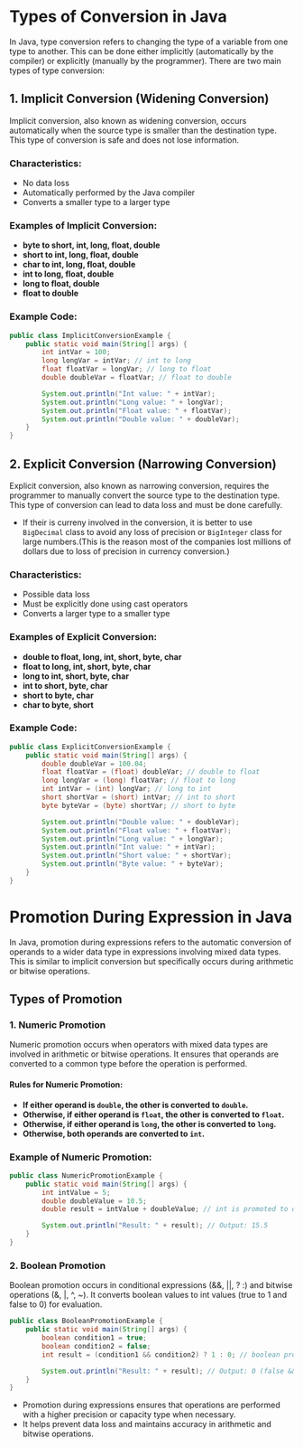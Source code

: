 # Types of Conversion in Java

In Java, type conversion refers to changing the type of a variable from one type to another. This can be done either implicitly (automatically by the compiler) or explicitly (manually by the programmer). There are two main types of type conversion:

## 1. Implicit Conversion (Widening Conversion)
Implicit conversion, also known as widening conversion, occurs automatically when the source type is smaller than the destination type. This type of conversion is safe and does not lose information.

### Characteristics:
- No data loss
- Automatically performed by the Java compiler
- Converts a smaller type to a larger type

### Examples of Implicit Conversion:
- **byte to short, int, long, float, double**
- **short to int, long, float, double**
- **char to int, long, float, double**
- **int to long, float, double**
- **long to float, double**
- **float to double**

### Example Code:
```java
public class ImplicitConversionExample {
    public static void main(String[] args) {
        int intVar = 100;
        long longVar = intVar; // int to long
        float floatVar = longVar; // long to float
        double doubleVar = floatVar; // float to double

        System.out.println("Int value: " + intVar);
        System.out.println("Long value: " + longVar);
        System.out.println("Float value: " + floatVar);
        System.out.println("Double value: " + doubleVar);
    }
}
```

## 2. Explicit Conversion (Narrowing Conversion)
Explicit conversion, also known as narrowing conversion, requires the programmer to manually convert the source type to the destination type. This type of conversion can lead to data loss and must be done carefully.

- If their is curreny involved in the conversion, it is better to use `BigDecimal` class to avoid any loss of precision or `BigInteger` class for large numbers.(This is the reason most of the companies lost millions of dollars due to loss of precision in currency conversion.)

### Characteristics:
- Possible data loss
- Must be explicitly done using cast operators
- Converts a larger type to a smaller type

### Examples of Explicit Conversion:
- **double to float, long, int, short, byte, char**
- **float to long, int, short, byte, char**
- **long to int, short, byte, char**
- **int to short, byte, char**
- **short to byte, char**
- **char to byte, short**

### Example Code:
```java
public class ExplicitConversionExample {
    public static void main(String[] args) {
        double doubleVar = 100.04;
        float floatVar = (float) doubleVar; // double to float
        long longVar = (long) floatVar; // float to long
        int intVar = (int) longVar; // long to int
        short shortVar = (short) intVar; // int to short
        byte byteVar = (byte) shortVar; // short to byte

        System.out.println("Double value: " + doubleVar);
        System.out.println("Float value: " + floatVar);
        System.out.println("Long value: " + longVar);
        System.out.println("Int value: " + intVar);
        System.out.println("Short value: " + shortVar);
        System.out.println("Byte value: " + byteVar);
    }
}
```

# Promotion During Expression in Java

In Java, promotion during expressions refers to the automatic conversion of operands to a wider data type in expressions involving mixed data types. This is similar to implicit conversion but specifically occurs during arithmetic or bitwise operations.

## Types of Promotion

### 1. Numeric Promotion
Numeric promotion occurs when operators with mixed data types are involved in arithmetic or bitwise operations. It ensures that operands are converted to a common type before the operation is performed.

#### Rules for Numeric Promotion:
- **If either operand is `double`, the other is converted to `double`.**
- **Otherwise, if either operand is `float`, the other is converted to `float`.**
- **Otherwise, if either operand is `long`, the other is converted to `long`.**
- **Otherwise, both operands are converted to `int`.**

### Example of Numeric Promotion:
```java
public class NumericPromotionExample {
    public static void main(String[] args) {
        int intValue = 5;
        double doubleValue = 10.5;
        double result = intValue + doubleValue; // int is promoted to double

        System.out.println("Result: " + result); // Output: 15.5
    }
}
```

### 2. Boolean Promotion

Boolean promotion occurs in conditional expressions (&&, ||, ? :) and bitwise operations (&, |, ^, ~). It converts boolean values to int values (true to 1 and false to 0) for evaluation.

```java
public class BooleanPromotionExample {
    public static void main(String[] args) {
        boolean condition1 = true;
        boolean condition2 = false;
        int result = (condition1 && condition2) ? 1 : 0; // boolean promoted to int

        System.out.println("Result: " + result); // Output: 0 (false && true)
    }
}
```


- Promotion during expressions ensures that operations are performed with a higher precision or capacity type when necessary.
- It helps prevent data loss and maintains accuracy in arithmetic and bitwise operations.

